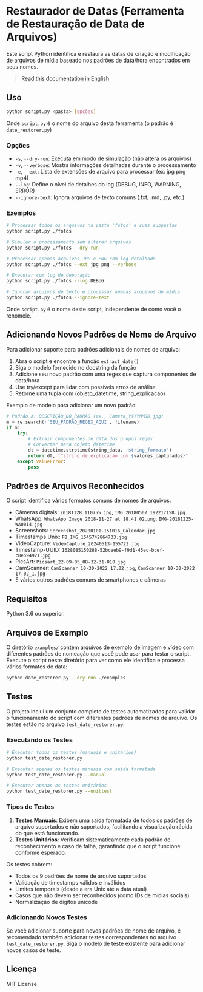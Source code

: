 # Restaurador de Datas (Ferramenta de Restauração de Data de Arquivos)

Este script Python identifica e restaura as datas de criação e modificação de arquivos de mídia baseado nos padrões de data/hora encontrados em seus nomes.

> [Read this documentation in English](README.md)

## Uso

```bash
python script.py <pasta> [opções]
```

Onde `script.py` é o nome do arquivo desta ferramenta (o padrão é `date_restorer.py`)

### Opções

- `-s`, `--dry-run`: Executa em modo de simulação (não altera os arquivos)
- `-v`, `--verbose`: Mostra informações detalhadas durante o processamento
- `-e`, `--ext`: Lista de extensões de arquivo para processar (ex: jpg png mp4)
- `--log`: Define o nível de detalhes do log (DEBUG, INFO, WARNING, ERROR)
- `--ignore-text`: Ignora arquivos de texto comuns (.txt, .md, .py, etc.)

### Exemplos

```bash
# Processar todos os arquivos na pasta 'fotos' e suas subpastas
python script.py ./fotos

# Simular o processamento sem alterar arquivos
python script.py ./fotos --dry-run

# Processar apenas arquivos JPG e PNG com log detalhado
python script.py ./fotos --ext jpg png --verbose

# Executar com log de depuração
python script.py ./fotos --log DEBUG

# Ignorar arquivos de texto e processar apenas arquivos de mídia
python script.py ./fotos --ignore-text
```

Onde `script.py` é o nome deste script, independente de como você o renomeie.

## Adicionando Novos Padrões de Nome de Arquivo

Para adicionar suporte para padrões adicionais de nomes de arquivo:

1. Abra o script e encontre a função `extract_date()`
2. Siga o modelo fornecido no docstring da função
3. Adicione seu novo padrão com uma regex que captura componentes de data/hora
4. Use try/except para lidar com possíveis erros de análise
5. Retorne uma tupla com (objeto_datetime, string_explicacao)

Exemplo de modelo para adicionar um novo padrão:

```python
# Padrão X: DESCRIÇÃO_DO_PADRÃO (ex., Camera_YYYYMMDD.jpg)
m = re.search(r'SEU_PADRÃO_REGEX_AQUI', filename)
if m:
    try:
        # Extrair componentes de data dos grupos regex
        # Converter para objeto datetime
        dt = datetime.strptime(string_data, 'string_formato')
        return dt, f"string de explicação com {valores_capturados}"
    except ValueError:
        pass
```

## Padrões de Arquivos Reconhecidos

O script identifica vários formatos comuns de nomes de arquivos:

- Câmeras digitais: `20181128_110755.jpg`, `IMG_20180507_192217158.jpg`
- WhatsApp: `WhatsApp Image 2018-11-27 at 18.41.02.png`, `IMG-20181225-WA0014.jpg`
- Screenshots: `Screenshot_20200101-151016_Calendar.jpg`
- Timestamps Unix: `FB_IMG_1545742864733.jpg`
- VideoCapture: `VideoCapture_20240513-155722.jpg`
- Timestamp-UUID: `1628085150288-52bceeb9-f9d1-45ec-bcef-c8e594921.jpg`
- PicsArt: `Picsart_22-09-05_08-32-31-010.jpg`
- CamScanner: `CamScanner 10-30-2022 17.02.jpg`, `CamScanner 10-30-2022 17.02_1.jpg`
- E vários outros padrões comuns de smartphones e câmeras

## Requisitos

Python 3.6 ou superior.

## Arquivos de Exemplo

O diretório `examples/` contém arquivos de exemplo de imagem e vídeo com diferentes padrões de nomeação que você pode usar para testar o script. Execute o script neste diretório para ver como ele identifica e processa vários formatos de data:

```bash
python date_restorer.py --dry-run ./examples
```

## Testes

O projeto inclui um conjunto completo de testes automatizados para validar o funcionamento do script com diferentes padrões de nomes de arquivo. Os testes estão no arquivo `test_date_restorer.py`.

### Executando os Testes

```bash
# Executar todos os testes (manuais e unitários)
python test_date_restorer.py

# Executar apenas os testes manuais com saída formatada
python test_date_restorer.py --manual

# Executar apenas os testes unitários
python test_date_restorer.py --unittest
```

### Tipos de Testes

1. **Testes Manuais**: Exibem uma saída formatada de todos os padrões de arquivo suportados e não suportados, facilitando a visualização rápida do que está funcionando.
2. **Testes Unitários**: Verificam sistematicamente cada padrão de reconhecimento e caso de falha, garantindo que o script funcione conforme esperado.

Os testes cobrem:
- Todos os 9 padrões de nome de arquivo suportados
- Validação de timestamps válidos e inválidos
- Limites temporais (desde a era Unix até a data atual)
- Casos que não devem ser reconhecidos (como IDs de mídias sociais)
- Normalização de dígitos unicode

### Adicionando Novos Testes

Se você adicionar suporte para novos padrões de nome de arquivo, é recomendado também adicionar testes correspondentes no arquivo `test_date_restorer.py`. Siga o modelo de teste existente para adicionar novos casos de teste.

## Licença

MIT License
